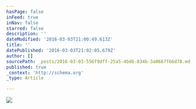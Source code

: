 ```yaml
---
hasPage: false
inFeed: true
inNav: false
starred: false
description: ''
dateModified: '2016-03-03T21:00:49.613Z'
title: ''
datePublished: '2016-03-03T21:02:05.679Z'
author: []
sourcePath: _posts/2016-03-03-556f9dff-25a5-4bd6-834b-3a0667f66d78.md
published: true
_context: 'http://schema.org'
_type: Article

---
```

![](https://the-grid-user-content.s3-us-west-2.amazonaws.com/602ace8a-6ead-47db-a436-04930fdc7ac4.jpg)